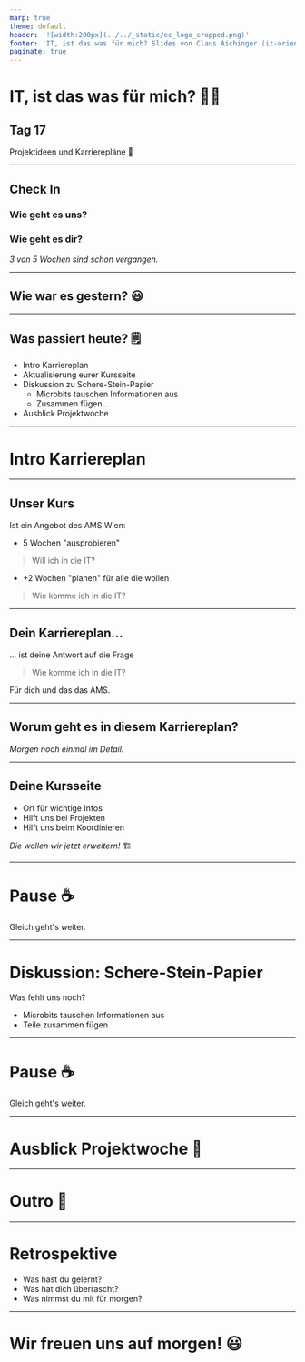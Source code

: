 ```yaml
---
marp: true
theme: default
header: '![width:200px](../../_static/ec_logo_cropped.png)'
footer: 'IT, ist das was für mich? Slides von Claus Aichinger (it-orientation@everyonecodes.io)'
paginate: true
---
```


# IT, ist das was für mich? 👩‍💻

## Tag 17

Projektideen und Karrierepläne 🚀

---

## Check In

### Wie geht es uns?
### Wie geht es dir?

*3 von 5 Wochen sind schon vergangen.*

---

## Wie war es gestern? 😃

---

## Was passiert heute? 🗒️

* Intro Karriereplan
* Aktualisierung eurer Kursseite
* Diskussion zu Schere-Stein-Papier
  * Microbits tauschen Informationen aus
  * Zusammen fügen...
* Ausblick Projektwoche

---

# Intro Karriereplan

---

## Unser Kurs

Ist ein Angebot des AMS Wien:
* 5 Wochen "ausprobieren"

> Will ich in die IT?

* +2 Wochen "planen" für alle die wollen

> Wie komme ich in die IT?

---

## Dein Karriereplan...

... ist deine Antwort auf die Frage

> Wie komme ich in die IT?

Für dich und das das AMS.

---

## Worum geht es in diesem Karriereplan?

*Morgen noch einmal im Detail.*

---

## Deine Kursseite

* Ort für wichtige Infos
* Hilft uns bei Projekten
* Hilft uns beim Koordinieren

*Die wollen wir jetzt erweitern!* 🏗️

---

# Pause ☕

Gleich geht's weiter.

---

# Diskussion: Schere-Stein-Papier

Was fehlt uns noch?
* Microbits tauschen Informationen aus
* Teile zusammen fügen

---

# Pause ☕

Gleich geht's weiter.

---

# Ausblick Projektwoche 📡

---

# Outro 🌆

---

# Retrospektive

* Was hast du gelernt?
* Was hat dich überrascht?
* Was nimmst du mit für morgen?

---

# Wir freuen uns auf morgen! 😃
